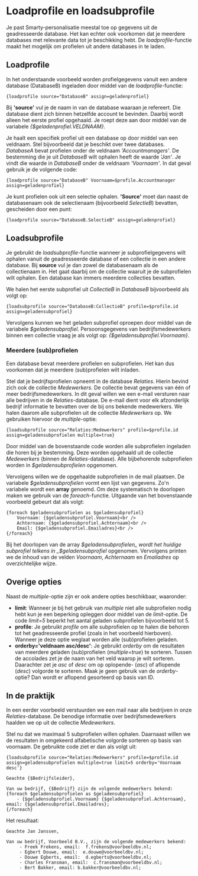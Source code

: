 # Loadprofile en loadsubprofile

Je past Smarty-personalisatie meestal toe op gegevens uit de geadresseerde database. Het kan echter ook voorkomen dat je meerdere databases met relevante data tot je beschikking hebt. De _loadprofile_-functie maakt het mogelijk om profielen uit andere databases in te laden. 

## Loadprofile

In het onderstaande voorbeeld worden profielgegevens vanuit een andere database (DatabaseB) ingeladen door middel van de _loadprofile_-functie:

`{loadprofile source="DatabaseB" assign=geladenprofiel}`

Bij **'source'** vul je de naam in van de database waaraan je refereert. Die database dient zich binnen hetzelfde account te bevinden. Daarbij wordt alleen het eerste profiel opgehaald. Je roept deze aan door middel van de variabele _{$geladenprofiel.VELDNAAM}_.

Je haalt een specifiek profiel uit een database op door middel van een veldnaam. Stel bijvoorbeeld dat je beschikt over twee databases. _DatabaseA_ bevat profielen onder de veldnaam _'Accountmanagers'_. De bestemming die je uit _DatabaseB_ wilt ophalen heeft de waarde _'Jan'_. Je vindt die waarde in _DatabaseB_ onder de veldnaam _'Voornaam'_. In dat geval gebruik je de volgende code:

`{loadprofile source="DatabaseB" Voornaam=$profile.Accountmanager assign=geladenprofiel}`

Je kunt profielen ook uit een selectie ophalen. **'Source'** moet dan naast de databasenaam ook de selectienaam (bijvoorbeeld _SelectieB_) bevatten, gescheiden door een punt:

`{loadprofile source="DatabaseB.SelectieB" assign=geladenprofiel}`

## Loadsubprofile

Je gebruikt de _loadsubprofile_-functie wanneer je subprofielgegevens wilt ophalen vanuit de geadresseerde database of een collectie in een andere database. Bij **source** vul je dan zowel de databasenaam als de collectienaam in. Het gaat daarbij om de collectie waaruit je de subprofielen wilt ophalen. Een database kan immers meerdere collecties bevatten.

We halen het eerste subprofiel uit _CollectieB_ in _DatabaseB_ bijvoorbeeld als volgt op:

`{loadsubprofile source="DatabaseB:CollectieB" profile=$profile.id assign=geladensubprofiel}`

Vervolgens kunnen we het geladen subprofiel oproepen door middel van de variabele _$geladensubprofiel_. Persoonsgegevens van bedrijfsmedewerkers binnen een collectie vraag je als volgt op: _{$geladensubprofiel.Voornaam}_.

### Meerdere (sub)profielen

Een database bevat meerdere profielen en subprofielen. Het kan dus voorkomen dat je meerdere (sub)profielen wilt inladen. 

Stel dat je bedrijfsprofielen opneemt in de database _Relaties_. Hierin bevind zich ook de collectie _Medewerkers_. De collectie bevat gegevens van één of meer bedrijfsmedewerkers. In dit geval willen we een e-mail versturen naar alle bedrijven in de _Relaties_-database. De e-mail dient voor elk afzonderlijk bedrijf informatie te bevatten over de bij ons bekende medewerkers. We halen daarom alle subprofielen uit de collectie _Medewerkers_ op. We gebruiken hiervoor de _multiple_-optie:

`{loadsubprofile source="Relaties:Medewerkers" profile=$profile.id assign=geladensubprofielen multiple=true}`

Door middel van de bovenstaande code worden alle subprofielen ingeladen die horen bij je bestemming. Deze worden opgehaald uit de collectie _Medewerkers_ (binnen de _Relaties_-database). Alle bijbehorende subprofielen worden in _$geladensubprofielen_ opgenomen.

Vervolgens willen we de opgehaalde subprofielen in de mail plaatsen. De variabele _$geladensubprofielen_ vormt een lijst van gegevens. Zo'n variabele wordt een **array** genoemd. Om deze systematisch te doorlopen maken we gebruik van de _foreach_-functie. Uitgaande van het bovenstaande voorbeeld gebeurt dat als volgt:

```
{foreach $geladensubprofielen as $geladensubprofiel} 
    Voornaam: {$geladensubprofiel.Voornaam}<br />
    Achternaam: {$geladensubprofiel.Achternaam}<br /> 
    Email: {$geladensubprofiel.Emailadres}<br />
{/foreach}
```

Bij het doorlopen van de array _$geladensubprofielen_ wordt het huidige subprofiel telkens in _$geladensubprofiel_ opgenomen. Vervolgens printen we de inhoud van de velden _Voornaam_, _Achternaam_ en _Emailadres_ op overzichtelijke wijze.

## Overige opties

Naast de _multiple_-optie zijn er ook andere opties beschikbaar, waaronder:

* **limit**: Wanneer je bij het gebruik van _multiple_ niet alle subprofielen nodig hebt kun je een beperking opleggen door middel van de _limit_-optie. De code _limit=5_ beperkt het aantal geladen subprofielen bijvoorbeeld tot 5.
* **profile**: Je gebruikt _profile_ om alle subprofielen op te halen die behoren tot het geadresseerde profiel (zoals in het voorbeeld hierboven). Wanneer je deze optie weglaat worden alle (sub)profielen geladen.
* **orderby='veldnaam asc/desc'**: Je gebruikt _orderby_ om de resultaten van meerdere geladen (sub)profielen (_multiple=true_) te sorteren. Tussen de accolades zet je de naam van het veld waarop je wilt sorteren. Daarachter zet je _asc_ of _desc_ om op oplopende- (_asc_) of aflopende (_desc_) volgorde te sorteren. Maak je geen gebruik van de _orderby_-optie? Dan wordt er aflopend gesorteerd op basis van ID.

## In de praktijk

In een eerder voorbeeld verstuurden we een mail naar alle bedrijven in onze _Relaties_-database. De benodige informatie over bedrijfsmedewerkers haalden we op uit de collectie _Medewerkers_. 

Stel nu dat we maximaal 5 subprofielen willen ophalen. Daarnaast willen we de resultaten in omgekeerd alfabetische volgorde sorteren op basis van voornaam. De gebruikte code ziet er dan als volgt uit:

```
{loadsubprofile source="Relaties:Medewerkers" profile=$profile.id assign=geladensubprofielen multiple=true limit=5 orderby='Voornaam desc'}

Geachte {$Bedrijfsleider},

Van uw bedrijf, {$Bedrijf} zijn de volgende medewerkers bekend:
{foreach $geladensubprofielen as $geladensubprofiel}
    - {$geladensubprofiel.Voornaam} {$geladensubprofiel.Achternaam}, email: {$geladensubprofiel.Emailadres};
{/foreach}
```

Het resultaat:

```
Geachte Jan Janssen,

Van uw bedrijf, Voorbeeld B.V., zijn de volgende medewerkers bekend:
     - Freek Frekens, email:  f.frekens@voorbeeldbv.nl;
     - Egbert Douwe, email:  e.douwe@voorbeeldbv.nl;
     - Douwe Egberts, email:  d.egberts@voorbeeldbv.nl;
     - Charles Fransman, email:  c.fransman@voorbeeldbv.nl;
     - Bert Bakker, email: b.bakker@voorbeeldbv.nl;
```
